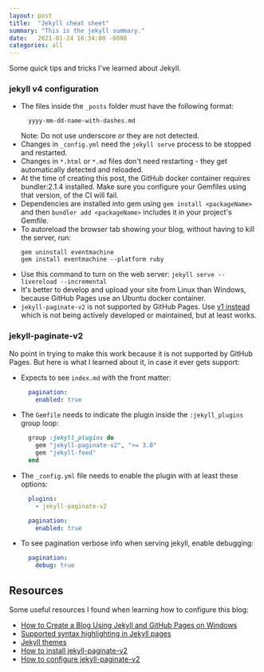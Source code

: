```yaml
---
layout: post
title:  "Jekyll cheat sheet"
summary: "This is the jekyll summary."
date:   2021-01-24 16:34:00 -0800
categories: all
---
```


Some quick tips and tricks I've learned about Jekyll.

### jekyll v4 configuration

- The files inside the `_posts` folder must have the following format:
  ```
    yyyy-mm-dd-name-with-dashes.md
  ```
  Note: Do not use underscore or they are not detected.
- Changes in `_config.yml` need the `jekyll serve` process to be stopped and restarted.
- Changes in `*.html` or `*.md` files don't need restarting - they get automatically detected and reloaded.
- At the time of creating this post, the GitHub docker container requires bundler:2.1.4 installed. Make sure you configure your Gemfiles using that version, of the CI will fail.
- Dependencies are installed into gem using `gem install <packageName>` and then `bundler add <packageName>` includes it in your project's Gemfile.
- To autoreload the browser tab showing your blog, without having to kill the server, run:
  ```
  gem uninstall eventmachine
  gem install eventmachine --platform ruby
  ```
- Use this command to turn on the web server: `jekyll serve --livereload --incremental`
- It's better to develop and upload your site from Linux than Windows, because GitHub Pages use an Ubuntu docker container.
- `jekyll-paginate-v2` is not supported by GitHub Pages. Use [v1 instead](https://jekyllrb.com/docs/pagination/) which is not being actively developed or maintained, but at least works.

### jekyll-paginate-v2

No point in trying to make this work because it is not supported by GitHub Pages. But here is what I learned about it, in case it ever gets support:

- Expects to see `index.md` with the front matter:
  ```yml
    pagination:
      enabled: true
  ```
- The `Gemfile` needs to indicate the plugin inside the `:jekyll_plugins` group loop:
  ```ruby
    group :jekyll_plugins do
      gem "jekyll-paginate-v2", ">= 3.0"
      gem "jekyll-feed"
    end
  ```
- The `_config.yml` file needs to enable the plugin with at least these options:
  ```yml
    plugins:
      - jekyll-paginate-v2

    pagination:
      enabled: true
  ```
- To see pagination verbose info when serving jekyll, enable debugging:
  ```yml
    pagination:
      debug: true
  ```


## Resources

Some useful resources I found when learning how to configure this blog:

- [How to Create a Blog Using Jekyll and GitHub Pages on Windows](https://www.kiltandcode.com/2020/04/30/how-to-create-a-blog-using-jekyll-and-github-pages-on-windows/)
- [Supported syntax highlighting in Jekyll pages](https://simpleit.rocks/ruby/jekyll/)
- [Jekyll themes](http://jekyllthemes.org/)
- [How to install jekyll-paginate-v2](https://dev-yakuza.posstree.com/en/jekyll/pagination-plugin/)
- [How to configure jekyll-paginate-v2](https://github.com/sverrirs/jekyll-paginate-v2/blob/master/README-GENERATOR.md)